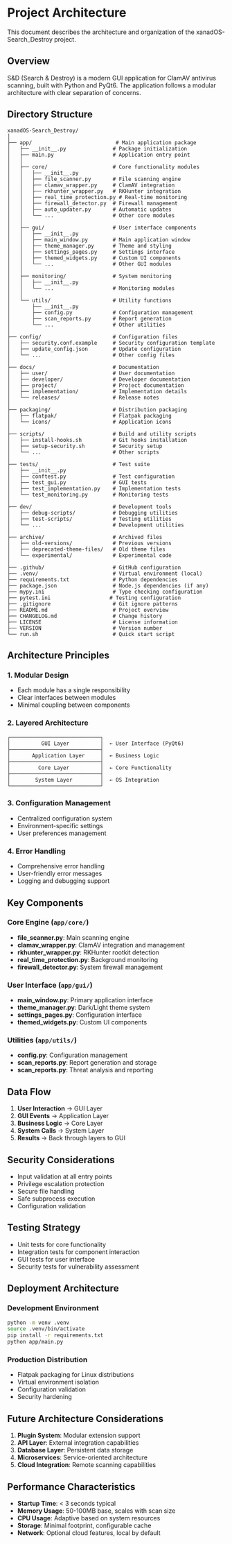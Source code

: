 # Project Architecture

This document describes the architecture and organization of the xanadOS-Search_Destroy project.

## Overview

S&D (Search & Destroy) is a modern GUI application for ClamAV antivirus scanning, built with Python and PyQt6. The application follows a modular architecture with clear separation of concerns.

## Directory Structure

```
xanadOS-Search_Destroy/
│
├── app/                           # Main application package
│   ├── __init__.py               # Package initialization
│   ├── main.py                   # Application entry point
│   │
│   ├── core/                     # Core functionality modules
│   │   ├── __init__.py
│   │   ├── file_scanner.py       # File scanning engine
│   │   ├── clamav_wrapper.py     # ClamAV integration
│   │   ├── rkhunter_wrapper.py   # RKHunter integration
│   │   ├── real_time_protection.py # Real-time monitoring
│   │   ├── firewall_detector.py  # Firewall management
│   │   ├── auto_updater.py       # Automatic updates
│   │   └── ...                   # Other core modules
│   │
│   ├── gui/                      # User interface components
│   │   ├── __init__.py
│   │   ├── main_window.py        # Main application window
│   │   ├── theme_manager.py      # Theme and styling
│   │   ├── settings_pages.py     # Settings interface
│   │   ├── themed_widgets.py     # Custom UI components
│   │   └── ...                   # Other GUI modules
│   │
│   ├── monitoring/               # System monitoring
│   │   ├── __init__.py
│   │   └── ...                   # Monitoring modules
│   │
│   └── utils/                    # Utility functions
│       ├── __init__.py
│       ├── config.py             # Configuration management
│       ├── scan_reports.py       # Report generation
│       └── ...                   # Other utilities
│
├── config/                       # Configuration files
│   ├── security.conf.example     # Security configuration template
│   ├── update_config.json        # Update configuration
│   └── ...                       # Other config files
│
├── docs/                         # Documentation
│   ├── user/                     # User documentation
│   ├── developer/                # Developer documentation
│   ├── project/                  # Project documentation
│   ├── implementation/           # Implementation details
│   └── releases/                 # Release notes
│
├── packaging/                    # Distribution packaging
│   ├── flatpak/                  # Flatpak packaging
│   └── icons/                    # Application icons
│
├── scripts/                      # Build and utility scripts
│   ├── install-hooks.sh          # Git hooks installation
│   ├── setup-security.sh         # Security setup
│   └── ...                       # Other scripts
│
├── tests/                        # Test suite
│   ├── __init__.py
│   ├── conftest.py               # Test configuration
│   ├── test_gui.py               # GUI tests
│   ├── test_implementation.py    # Implementation tests
│   └── test_monitoring.py        # Monitoring tests
│
├── dev/                          # Development tools
│   ├── debug-scripts/            # Debugging utilities
│   ├── test-scripts/             # Testing utilities
│   └── ...                       # Development utilities
│
├── archive/                      # Archived files
│   ├── old-versions/             # Previous versions
│   ├── deprecated-theme-files/   # Old theme files
│   └── experimental/             # Experimental code
│
├── .github/                      # GitHub configuration
├── .venv/                        # Virtual environment (local)
├── requirements.txt              # Python dependencies
├── package.json                  # Node.js dependencies (if any)
├── mypy.ini                      # Type checking configuration
├── pytest.ini                   # Testing configuration
├── .gitignore                    # Git ignore patterns
├── README.md                     # Project overview
├── CHANGELOG.md                  # Change history
├── LICENSE                       # License information
├── VERSION                       # Version number
└── run.sh                        # Quick start script
```

## Architecture Principles

### 1. Modular Design
- Each module has a single responsibility
- Clear interfaces between modules
- Minimal coupling between components

### 2. Layered Architecture
```
┌─────────────────────────────┐
│          GUI Layer          │  ← User Interface (PyQt6)
├─────────────────────────────┤
│       Application Layer     │  ← Business Logic
├─────────────────────────────┤
│         Core Layer          │  ← Core Functionality
├─────────────────────────────┤
│        System Layer         │  ← OS Integration
└─────────────────────────────┘
```

### 3. Configuration Management
- Centralized configuration system
- Environment-specific settings
- User preferences management

### 4. Error Handling
- Comprehensive error handling
- User-friendly error messages
- Logging and debugging support

## Key Components

### Core Engine (`app/core/`)
- **file_scanner.py**: Main scanning engine
- **clamav_wrapper.py**: ClamAV integration and management
- **rkhunter_wrapper.py**: RKHunter rootkit detection
- **real_time_protection.py**: Background monitoring
- **firewall_detector.py**: System firewall management

### User Interface (`app/gui/`)
- **main_window.py**: Primary application interface
- **theme_manager.py**: Dark/Light theme system
- **settings_pages.py**: Configuration interface
- **themed_widgets.py**: Custom UI components

### Utilities (`app/utils/`)
- **config.py**: Configuration management
- **scan_reports.py**: Report generation and storage
- **scan_reports.py**: Threat analysis and reporting

## Data Flow

1. **User Interaction** → GUI Layer
2. **GUI Events** → Application Layer
3. **Business Logic** → Core Layer
4. **System Calls** → System Layer
5. **Results** → Back through layers to GUI

## Security Considerations

- Input validation at all entry points
- Privilege escalation protection
- Secure file handling
- Safe subprocess execution
- Configuration validation

## Testing Strategy

- Unit tests for core functionality
- Integration tests for component interaction
- GUI tests for user interface
- Security tests for vulnerability assessment

## Deployment Architecture

### Development Environment
```bash
python -m venv .venv
source .venv/bin/activate
pip install -r requirements.txt
python app/main.py
```

### Production Distribution
- Flatpak packaging for Linux distributions
- Virtual environment isolation
- Configuration validation
- Security hardening

## Future Architecture Considerations

1. **Plugin System**: Modular extension support
2. **API Layer**: External integration capabilities
3. **Database Layer**: Persistent data storage
4. **Microservices**: Service-oriented architecture
5. **Cloud Integration**: Remote scanning capabilities

## Performance Characteristics

- **Startup Time**: < 3 seconds typical
- **Memory Usage**: 50-100MB base, scales with scan size
- **CPU Usage**: Adaptive based on system resources
- **Storage**: Minimal footprint, configurable cache
- **Network**: Optional cloud features, local by default
